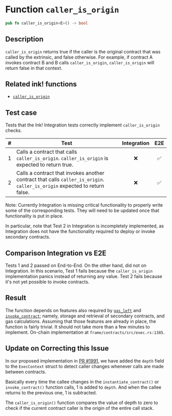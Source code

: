 # Function `caller_is_origin`

```rust
pub fn caller_is_origin<E>() -> bool
```

## Description

`caller_is_origin` returns true if the caller is the original contract that was called by the extrinsic, and false otherwise. For example, if contract A invokes contract B and B calls `caller_is_origin`, `caller_is_origin` will return false in that context.

## Related ink! functions

- [`caller_is_origin`](https://paritytech.github.io/ink/ink_env/fn.caller_is_origin.html)

## Test case

Tests that the Ink! Integration tests correctly implement `caller_is_origin` checks.

| \#  | Test                                                                                                                       | Integration | E2E |
| --- | -------------------------------------------------------------------------------------------------------------------------- | :---------: | :-: |
| 1   | Calls a contract that calls `caller_is_origin`. `caller_is_origin` is expected to return true.                             |     ❌      | ✅  |
| 2   | Calls a contract that invokes another contract that calls `caller_is_origin`. `caller_is_origin` expected to return false. |     ❌      | ✅  |

Note: Currently Integration is missing critical functionality to properly write some of the corresponding tests. They will need to be updated once that functionality is put in place.

In particular, note that Test 2 in Integration is incompletely implemented, as Integration does not have the functionality required to deploy or invoke secondary contracts.

## Comparison Integration vs E2E

Tests 1 and 2 passed on End-to-End. On the other hand, did not on Integration.
In this scenario, Test 1 fails because the `caller_is_origin` implementation panics instead of returning any value. Test 2 fails because it's not yet possible to invoke contracts.

## Result

The function depends on features also required by [`gas_left`](https://paritytech.github.io/ink/ink_env/fn.gas_left.html) and [`invoke_contract`](https://paritytech.github.io/ink/ink_env/fn.invoke_contract.html); namely, storage and retrieval of secondary contracts, and gas calculations. Assuming that those features are already in place, the function is fairly trivial. It should not take more than a few minutes to implement.
On-chain implementation at `frame/contracts/src/exec.rs:1385`.

## Update on Correcting this Issue

In our proposed implementation in [PR #1991](https://github.com/paritytech/ink/pull/1991), we have added the `depth` field to the `ExecContext` struct to detect caller changes whenever calls are made between contracts.

Basically every time the callee changes in the `instantiate_contract()` or `invoke_contract()` function calls, 1 is added to `depth`. And when the callee returns to the previous one, 1 is subtracted.

The `caller_is_origin()` function compares the value of depth to zero to check if the current contract caller is the origin of the entire call stack.
